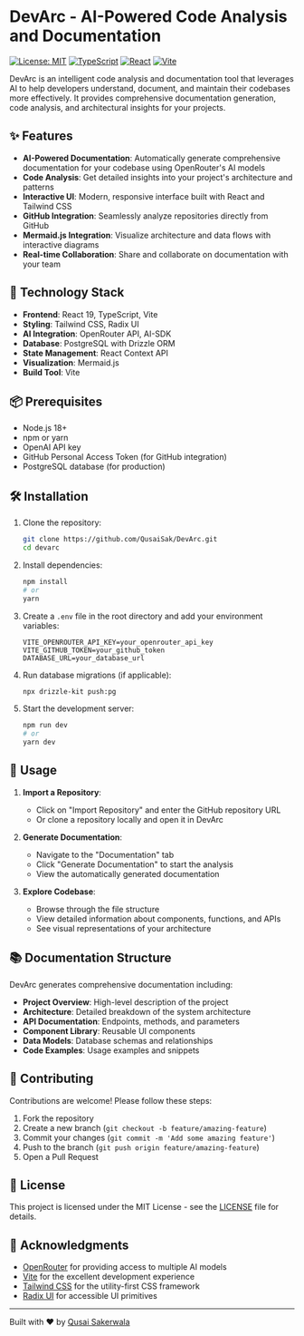 # DevArc - AI-Powered Code Analysis and Documentation

[![License: MIT](https://img.shields.io/badge/License-MIT-yellow.svg)](https://opensource.org/licenses/MIT)
[![TypeScript](https://img.shields.io/badge/TypeScript-007ACC?style=flat&logo=typescript&logoColor=white)](https://www.typescriptlang.org/)
[![React](https://img.shields.io/badge/React-20232A?style=flat&logo=react&logoColor=61DAFB)](https://reactjs.org/)
[![Vite](https://img.shields.io/badge/Vite-646CFF?style=flat&logo=vite&logoColor=white)](https://vitejs.dev/)

DevArc is an intelligent code analysis and documentation tool that leverages AI to help developers understand, document, and maintain their codebases more effectively. It provides comprehensive documentation generation, code analysis, and architectural insights for your projects.

## ✨ Features

- **AI-Powered Documentation**: Automatically generate comprehensive documentation for your codebase using OpenRouter's AI models
- **Code Analysis**: Get detailed insights into your project's architecture and patterns
- **Interactive UI**: Modern, responsive interface built with React and Tailwind CSS
- **GitHub Integration**: Seamlessly analyze repositories directly from GitHub
- **Mermaid.js Integration**: Visualize architecture and data flows with interactive diagrams
- **Real-time Collaboration**: Share and collaborate on documentation with your team

## 🚀 Technology Stack

- **Frontend**: React 19, TypeScript, Vite
- **Styling**: Tailwind CSS, Radix UI
- **AI Integration**: OpenRouter API, AI-SDK
- **Database**: PostgreSQL with Drizzle ORM
- **State Management**: React Context API
- **Visualization**: Mermaid.js
- **Build Tool**: Vite

## 📦 Prerequisites

- Node.js 18+
- npm or yarn
- OpenAI API key
- GitHub Personal Access Token (for GitHub integration)
- PostgreSQL database (for production)

## 🛠️ Installation

1. Clone the repository:
   ```bash
   git clone https://github.com/QusaiSak/DevArc.git
   cd devarc
   ```

2. Install dependencies:
   ```bash
   npm install
   # or
   yarn
   ```

3. Create a `.env` file in the root directory and add your environment variables:
   ```env
   VITE_OPENROUTER_API_KEY=your_openrouter_api_key
   VITE_GITHUB_TOKEN=your_github_token
   DATABASE_URL=your_database_url
   ```

4. Run database migrations (if applicable):
   ```bash
   npx drizzle-kit push:pg
   ```

5. Start the development server:
   ```bash
   npm run dev
   # or
   yarn dev
   ```

## 🚀 Usage

1. **Import a Repository**:
   - Click on "Import Repository" and enter the GitHub repository URL
   - Or clone a repository locally and open it in DevArc

2. **Generate Documentation**:
   - Navigate to the "Documentation" tab
   - Click "Generate Documentation" to start the analysis
   - View the automatically generated documentation

3. **Explore Codebase**:
   - Browse through the file structure
   - View detailed information about components, functions, and APIs
   - See visual representations of your architecture

## 📚 Documentation Structure

DevArc generates comprehensive documentation including:

- **Project Overview**: High-level description of the project
- **Architecture**: Detailed breakdown of the system architecture
- **API Documentation**: Endpoints, methods, and parameters
- **Component Library**: Reusable UI components
- **Data Models**: Database schemas and relationships
- **Code Examples**: Usage examples and snippets

## 🤝 Contributing

Contributions are welcome! Please follow these steps:

1. Fork the repository
2. Create a new branch (`git checkout -b feature/amazing-feature`)
3. Commit your changes (`git commit -m 'Add some amazing feature'`)
4. Push to the branch (`git push origin feature/amazing-feature`)
5. Open a Pull Request

## 📄 License

This project is licensed under the MIT License - see the [LICENSE](LICENSE) file for details.

## 🙏 Acknowledgments

- [OpenRouter](https://openrouter.ai/) for providing access to multiple AI models
- [Vite](https://vitejs.dev/) for the excellent development experience
- [Tailwind CSS](https://tailwindcss.com/) for the utility-first CSS framework
- [Radix UI](https://www.radix-ui.com/) for accessible UI primitives

---

Built with ❤️ by [Qusai Sakerwala](https://github.com/QusaiSak)
